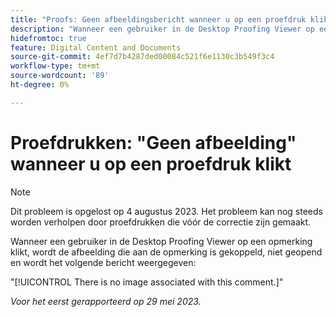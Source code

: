 ```yaml
---
title: "Proofs: Geen afbeeldingsbericht wanneer u op een proefdruk klikt"
description: "Wanneer een gebruiker in de Desktop Proofing Viewer op een opmerking klikt, wordt de afbeelding die aan de opmerking is gekoppeld, niet geopend en ziet de gebruiker een bericht."
hidefromtoc: true
feature: Digital Content and Documents
source-git-commit: 4ef7d7b4287ded00084c521f6e1130c3b549f3c4
workflow-type: tm+mt
source-wordcount: '89'
ht-degree: 0%

---
```



# Proefdrukken: &quot;Geen afbeelding&quot; wanneer u op een proefdruk klikt

>[!NOTE]
>
>Dit probleem is opgelost op 4 augustus 2023. Het probleem kan nog steeds worden verholpen door proefdrukken die vóór de correctie zijn gemaakt.

Wanneer een gebruiker in de Desktop Proofing Viewer op een opmerking klikt, wordt de afbeelding die aan de opmerking is gekoppeld, niet geopend en wordt het volgende bericht weergegeven:

&quot;[!UICONTROL There is no image associated with this comment.]&quot;

_Voor het eerst gerapporteerd op 29 mei 2023._
